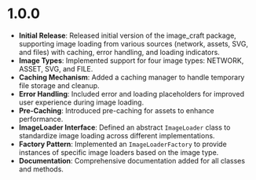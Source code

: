 # 1.0.0

- **Initial Release**: Released initial version of the image_craft package, supporting image loading from various sources (network, assets, SVG, and files) with caching, error handling, and loading indicators.
- **Image Types**: Implemented support for four image types: NETWORK, ASSET, SVG, and FILE.
- **Caching Mechanism**: Added a caching manager to handle temporary file storage and cleanup.
- **Error Handling**: Included error and loading placeholders for improved user experience during image loading.
- **Pre-Caching**: Introduced pre-caching for assets to enhance performance.
- **ImageLoader Interface**: Defined an abstract `ImageLoader` class to standardize image loading across different implementations.
- **Factory Pattern**: Implemented an `ImageLoaderFactory` to provide instances of specific image loaders based on the image type.
- **Documentation**: Comprehensive documentation added for all classes and methods.